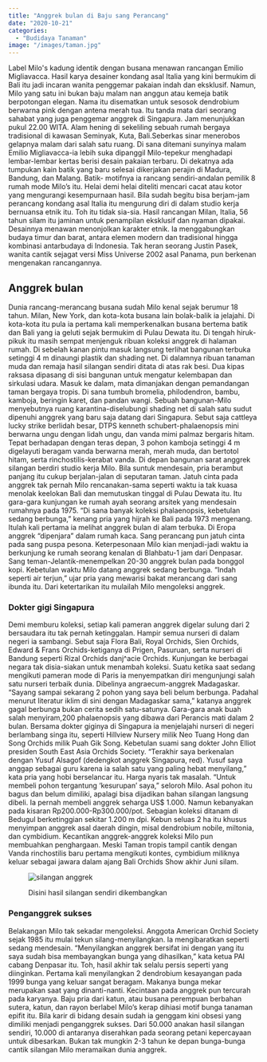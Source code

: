 ```yaml
---
title: "Anggrek bulan di Baju sang Perancang"
date: "2020-10-21"
categories: 
  - "Budidaya Tanaman"
image: "/images/taman.jpg"
---
```


Label Milo's kadung identik dengan busana menawan rancangan Emilio Migliavacca. Hasil karya desainer kondang asal Italia yang kini bermukim di Bali itu jadi incaran wanita penggemar pakaian indah dan eksklusif. Namun, Milo yang satu ini bukan baju malam nan anggun atau kemeja batik berpotongan elegan. Nama itu disematkan untuk sesosok dendrobium berwarna pink dengan antena merah tua. Itu tanda mata dari seorang sahabat yang juga penggemar anggrek di Singapura. Jam menunjukkan pukul 22.00 WITA. Alam hening di sekeliling sebuah rumah bergaya tradisional di kawasan Seminyak, Kuta, Bali.Seberkas sinar menerobos gelapnya malam dari salah satu ruang. Di sana ditemani sunyinya malam Emilio Migliavacca-ia lebih suka dipanggil Milo-tepekur menghadapi lembar-lembar kertas berisi desain pakaian terbaru. Di dekatnya ada tumpukan kain batik yang baru selesai dikerjakan perajin di Madura, Bandung, dan Malang. Batik- motifnya ia rancang sendiri-andalan pemilik 8 rumah mode Milo’s itu. Helai demi helai diteliti mencari cacat atau kotor yang mengurangi kesempurnaan hasil. Bila sudah begitu bisa berjam-jam perancang kondang asal Italia itu mengurung diri di dalam studio kerja bernuansa etnik itu. Toh itu tidak sia-sia. Hasil rancangan Milan, Italia, 56 tahun silam itu jaminan untuk penampilan eksklusif dan nyaman dipakai. Desainnya menawan menonjolkan karakter etnik. Ia menggabungkan budaya timur dan barat, antara elemen modern dan tradisional hingga kombinasi antarbudaya di Indonesia. Tak heran seorang Justin Pasek, wanita cantik sejagat versi Miss Universe 2002 asal Panama, pun berkenan mengenakan rancangannya.

## Anggrek bulan

Dunia rancang-merancang busana sudah Milo kenal sejak berumur 18 tahun. Milan, New York, dan kota-kota busana lain bolak-balik ia jelajahi. Di kota-kota itu pula ia pertama kali memperkenalkan busana bertema batik dan Bali yang ia geluti sejak bermukim di Pulau Dewata itu. Di tengah hiruk-pikuk itu masih sempat menjenguk ribuan koleksi anggrek di halaman rumah. Di sebelah kanan pintu masuk langsung terlihat bangunan terbuka setinggi 4 m dinaungi plastik dan shading net. Di dalamnya ribuan tanaman muda dan remaja hasil silangan sendiri ditata di atas rak besi. Dua kipas raksasa dipasang di sisi bangunan untuk mengatur kelembapan dan sirkulasi udara. Masuk ke dalam, mata dimanjakan dengan pemandangan taman bergaya tropis. Di sana tumbuh bromelia, philodendron, bambu, kamboja, beringin karet, dan pandan wangi. Sebuah bangunan-Milo menyebutnya ruang karantina-diselubungi shading net di salah satu sudut dipenuhi anggrek yang baru saja datang dari Singapura. Sebut saja cattleya lucky strike berlidah besar, DTPS kenneth schubert-phalaenopsis mini berwarna ungu dengan lidah ungu, dan vanda mimi palmaz bergaris hitam. Tepat berhadapan dengan teras depan, 3 pohon kamboja setinggi 4 m digelayuti beragam vanda berwarna merah, merah muda, dan bertotol hitam, serta rinchostilis-kerabat vanda. Di depan bangunan sarat anggrek silangan berdiri studio kerja Milo. Bila suntuk mendesain, pria berambut panjang itu cukup berjalan-jalan di seputaran taman. Jatuh cinta pada anggrek tak pernah Milo rencanakan-sama seperti waktu ia tak kuasa menolak keelokan Bali dan memutuskan tinggal di Pulau Dewata itu. Itu gara-gara kunjungan ke rumah ayah seorang arsitek yang mendesain rumahnya pada 1975. “Di sana banyak koleksi phalaenopsis, kebetulan sedang berbunga,” kenang pria yang hijrah ke Bali pada 1973 mengenang. Itulah kali pertama ia melihat anggrek bulan di alam terbuka. Di Eropa anggrek “dipenjara” dalam rumah kaca. Sang perancang pun jatuh cinta pada sang puspa pesona. Keterpesonaan Milo kian menjadi-jadi waktu ia berkunjung ke rumah seorang kenalan di Blahbatu-1 jam dari Denpasar. Sang teman-Jelantik-menempelkan 20-30 anggrek bulan pada bonggol kopi. Kebetulan waktu Milo datang anggrek sedang berbunga. “Indah seperti air terjun,” ujar pria yang mewarisi bakat merancang dari sang ibunda itu. Dari ketertarikan itu mulailah Milo mengoleksi anggrek.

### Dokter gigi Singapura

Demi memburu koleksi, setiap kali pameran anggrek digelar sulung dari 2 bersaudara itu tak pernah ketinggalan. Hampir semua nurseri di dalam negeri ia sambangi. Sebut saja Flora Bali, Royal Orchids, Sien Orchids, Edward & Frans Orchids-ketiganya di Prigen, Pasuruan, serta nurseri di Bandung seperti Rizal Orchids danj^acie Orchids. Kunjungan ke berbagai negara tak disia-siakan untuk menambah koleksi. Suatu ketika saat sedang mengikuti pameran mode di Paris ia menyempatkan diri mengunjungi salah satu nurseri terbaik dunia. Dibelinya angraecum-anggrek Madagaskar. “Sayang sampai sekarang 2 pohon yang saya beli belum berbunga. Padahal menurut literatur iklim di sini dengan Madagaskar sama,” katanya anggrek gagal berbunga bukan cerita sedih satu-satunya. Gara-gara anak buah salah menyiram,200 phalaenopsis yang dibawa dari Perancis mati dalam 2 bulan. Bersama dokter giginya di Singapura ia menjelajahi nurseri di negeri berlambang singa itu, seperti Hillview Nursery milik Neo Tuang Hong dan Song Orchids milik Puah Gik Song. Kebetulan suami sang dokter John Elliot presiden South East Asia Orchids Society. “Terakhir saya berkenalan dengan Yusuf Alsagof (dedengkot anggrek Singapura, red). Yusuf saya anggap sebagai guru karena ia salah satu yang paling hebat menyilang,” kata pria yang hobi berselancar itu. Harga nyaris tak masalah. “Untuk membeli pohon tergantung ‘kesurupan’ saya,” seloroh Milo. Asal pohon itu bagus dan belum dimiliki, apalagi bisa dijadikan bahan silangan langsung dibeli. Ia pernah membeli anggrek seharga US$ 1.000. Namun kebanyakan pada kisaran Rp200.000-Rp300.000/pot. Sebagian koleksi ditanam di Bedugul berketinggian sekitar 1.200 m dpi. Kebun seluas 2 ha itu khusus menyimpan anggrek asal daerah dingin, misal dendrobium nobile, miltonia, dan cymbidium. Kecantikan anggrek-anggrek koleksi Milo pun membuahkan penghargaan. Meski Taman tropis tampil cantik dengan Vanda rinchostilis baru pertama mengikuti kontes, cymbidium miliknya keluar sebagai jawara dalam ajang Bali Orchids Show akhir Juni silam.

<figure>

![silangan anggrek](/images/taman1.jpg "taman anggrek")

<figcaption>

Disini hasil silangan sendiri dikembangkan

</figcaption>

</figure>

### Penganggrek sukses

Belakangan Milo tak sekadar mengoleksi. Anggota American Orchid Society sejak 1985 itu mulai tekun silang-menyilangkan. Ia mengibaratkan seperti sedang mendesain. “Menyilangkan anggrek bersifat ini dengan yang itu saya sudah bisa membayangkan bunga yang dihasilkan,” kata ketua PAI cabang Denpasar itu. Toh, hasil akhir tak selalu persis seperti yang diinginkan. Pertama kali menyilangkan 2 dendrobium kesayangan pada 1999 bunga yang keluar sangat beragam. Makanya bunga mekar merupakan saat yang dinanti-nanti. Kecintaan pada anggrek pun tercurah pada karyanya. Baju pria dari katun, atau busana perempuan berbahan sutera, katun, dan rayon berlabel Milo’s kerap dihiasi motif bunga tanaman epifit itu. Bila karir di bidang desain sudah ia genggam kini obsesi yang dimiliki menjadi penganggrek sukses. Dari 50.000 anakan hasil silangan sendiri, 10.000 di antaranya diserahkan pada seorang petani kepercayaan untuk dibesarkan. Bukan tak mungkin 2-3 tahun ke depan bunga-bunga cantik silangan Milo meramaikan dunia anggrek.
